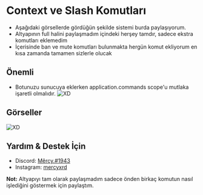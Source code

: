 # Context ve Slash Komutları
- Aşağıdaki görsellerde gördüğün şekilde sistemi burda paylaşıyorum.
- Altyapının full halini paylaşmadım içindeki herşey tamdır, sadece ekstra komutları eklemedim
- İçerisinde ban ve mute komutları bulunmakta hergün komut ekliyorum en kısa zamanda tamamen sizlerle olucak

## Önemli
- Botunuzu sunucuya eklerken application.commands scope'u mutlaka işaretli olmalıdır.
![XD](https://mercyxd.is-inside.me/4jb2357t.png)
## Görseller
![XD](https://mercyxd.is-inside.me/W5LZimCG.gif)

## Yardım & Destek İçin
- Discord: [Mêrcy.#1943](https://discord.com/users/329521933093961730)
- Instagram: [mercyxrd](https://instagram.com/mercyxrd)

<b>Not:</b> Altyapıyı tam olarak paylaşmadım sadece önden birkaç komutun nasıl işlediğini göstermek için paylaştım.
